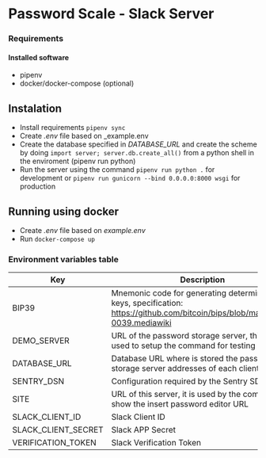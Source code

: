 # Password Scale - Slack Server

### Requirements

#### Installed software
- pipenv
- docker/docker-compose (optional)

## Instalation

- Install requirements `pipenv sync`
- Create _.env_ file based on _example.env
- Create the database specified in _DATABASE_URL_ and create the scheme by doing `import server; server.db.create_all()` from a python shell in the enviroment (pipenv run python)
- Run the server using the command `pipenv run python .` for development or `pipenv run gunicorn --bind 0.0.0.0:8000 wsgi` for production

## Running using docker

- Create _.env_ file based on _example.env_
- Run `docker-compose up`

### Environment variables table

| Key | Description |
| --- | ----------- |
| BIP39 | Mnemonic code for generating deterministic keys, specification: https://github.com/bitcoin/bips/blob/master/bip-0039.mediawiki |
| DEMO_SERVER | URL of the password storage server, this URL is used to setup the command for testing purposes |
| DATABASE_URL | Database URL where is stored the password storage server addresses of each client |
| SENTRY_DSN | Configuration required by the Sentry SDKs |
| SITE | URL of this server, it is used by the command to show the insert password editor URL |
| SLACK_CLIENT_ID | Slack Client ID |
| SLACK_CLIENT_SECRET | Slack APP Secret |
| VERIFICATION_TOKEN | Slack Verification Token |
